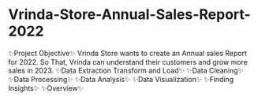 # Vrinda-Store-Annual-Sales-Report-2022
✨Project Objective✨ Vrinda Store wants to create an Annual sales Report for 2022. So That, Vrinda can understand their customers and grow more sales in 2023.
✨Data Extraction Transform and Load✨
✨Data Cleaning✨
✨Data Processing✨
✨Data Analysis✨
✨Data Visualization✨
✨Finding Insights✨
✨Overview✨
